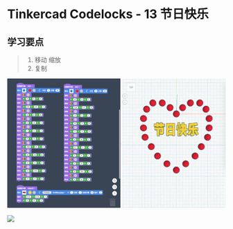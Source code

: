 # Tinkercad Codelocks - 13 节日快乐

## 学习要点
 
> 1. 移动 缩放  
> 2. 复制  

![](images/A10A-1.png)

![](images/A10A-gif.gif)
